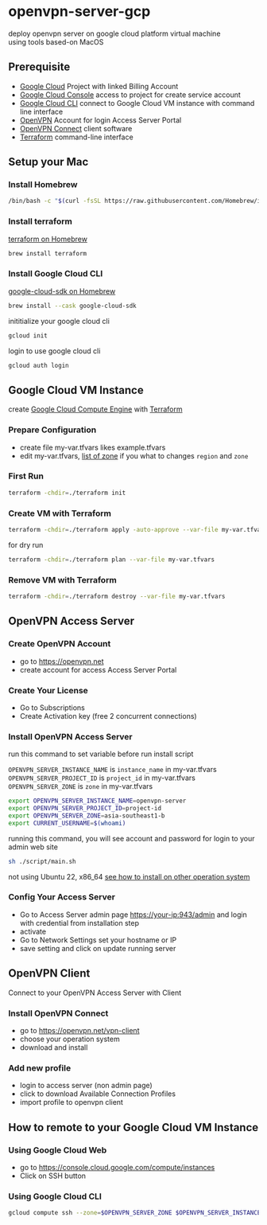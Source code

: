 # openvpn-server-gcp

deploy openvpn server on google cloud platform virtual machine \
using tools based-on MacOS

## Prerequisite

- [Google Cloud](https://cloud.google.com) Project with linked Billing Account
- [Google Cloud Console](https://console.cloud.google.com) access to project for create service account
- [Google Cloud CLI](https://cloud.google.com/cli) connect to Google Cloud VM instance with command line interface
- [OpenVPN](https://openvpn.net) Account for login Access Server Portal
- [OpenVPN Connect](https://openvpn.net/vpn-client) client software
- [Terraform](https://www.terraform.io) command-line interface


## Setup your Mac

### Install Homebrew

```sh
/bin/bash -c "$(curl -fsSL https://raw.githubusercontent.com/Homebrew/install/HEAD/install.sh)"
```

### Install terraform

[terraform on Homebrew](https://formulae.brew.sh/formula/terraform)

```sh
brew install terraform
```

### Install Google Cloud CLI

[google-cloud-sdk on Homebrew](https://formulae.brew.sh/cask/google-cloud-sdk)

```sh
brew install --cask google-cloud-sdk
```

inititialize your google cloud cli

```sh
gcloud init
```

login to use google cloud cli

```sh
gcloud auth login
```

## Google Cloud VM Instance

create [Google Cloud Compute Engine](https://cloud.google.com/compute) with [Terraform](https://www.terraform.io)

### Prepare Configuration

- create file my-var.tfvars likes example.tfvars
- edit my-var.tfvars,
  [list of zone](https://console.cloud.google.com/compute/zones) if you what to changes `region` and `zone`

### First Run

```sh
terraform -chdir=./terraform init
```

### Create VM with Terraform

```sh
terraform -chdir=./terraform apply -auto-approve --var-file my-var.tfvars
```

for dry run

```sh
terraform -chdir=./terraform plan --var-file my-var.tfvars
```

### Remove VM with Terraform

```sh
terraform -chdir=./terraform destroy --var-file my-var.tfvars
```

## OpenVPN Access Server

### Create OpenVPN Account

- go to <https://openvpn.net>
- create account for access Access Server Portal

### Create Your License

- Go to Subscriptions
- Create Activation key (free 2 concurrent connections)

### Install OpenVPN Access Server

run this command to set variable before run install script

`OPENVPN_SERVER_INSTANCE_NAME` is `instance_name` in my-var.tfvars \
`OPENVPN_SERVER_PROJECT_ID` is `project_id` in my-var.tfvars \
`OPENVPN_SERVER_ZONE` is `zone` in my-var.tfvars

```sh
export OPENVPN_SERVER_INSTANCE_NAME=openvpn-server
export OPENVPN_SERVER_PROJECT_ID=project-id
export OPENVPN_SERVER_ZONE=asia-southeast1-b
export CURRENT_USERNAME=$(whoami)
```

running this command, you will see account and password for login to your admin web site

```sh
sh ./script/main.sh
```

not using Ubuntu 22, x86_64 [see how to install on other operation system](https://as-portal.openvpn.com/get-access-server)

### Config Your Access Server

- Go to Access Server admin page <https://your-ip:943/admin> and login with credential from installation step
- activate
- Go to Network Settings set your hostname or IP
- save setting and click on update running server

## OpenVPN Client

Connect to your OpenVPN Access Server with Client

### Install OpenVPN Connect

- go to <https://openvpn.net/vpn-client>
- choose your operation system
- download and install

### Add new profile

- login to access server (non admin page)
- click to download Available Connection Profiles
- import profile to openvpn client

## How to remote to your Google Cloud VM Instance

### Using Google Cloud Web

- go to <https://console.cloud.google.com/compute/instances>
- Click on SSH button

### Using Google Cloud CLI

```sh
gcloud compute ssh --zone=$OPENVPN_SERVER_ZONE $OPENVPN_SERVER_INSTANCE_NAME
```
